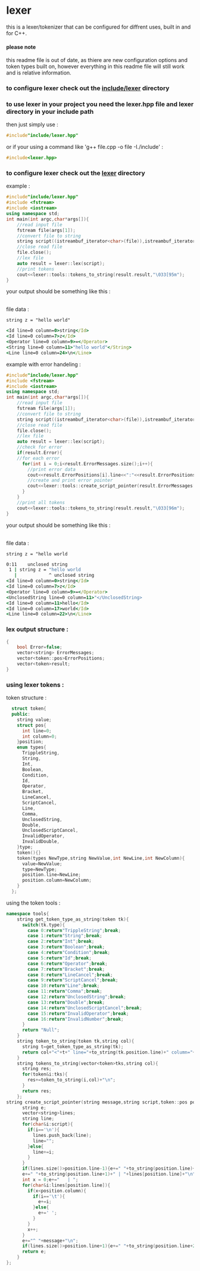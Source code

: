 # lexer
this is a lexer/tokenizer that can be configured for diffrent uses, built in and for C++.

#### please note
this readme file is out of date, as thiere are new configuration options and token types built on, however everything in this readme file will still work and is relative information.
### to configure lexer check out the **[include/lexer](/include/lexer)** directory
### to use lexer in your project you need the lexer.hpp file and lexer directory in your include path
then just simply use :
```cpp
#include"include/lexer.hpp"
```
or if your using a command like 'g++ file.cpp -o file -I./include' :
```cpp
#include<lexer.hpp>
```
### to configure lexer check out the **[lexer](/include/lexer)** directory

example :
```cpp
#include"include/lexer.hpp"
#include <fstream>
#include <iostream>
using namespace std;
int main(int argc,char*args[]){
    //read input file
    fstream file(args[1]);
    //convert file to string
    string script((istreambuf_iterator<char>(file)),istreambuf_iterator<char>());
    //close read file
    file.close();
    //lex file
    auto result = lexer::lex(script);
    //print tokens
    cout<<lexer::tools::tokens_to_string(result.result,"\033[95m");
}
```
your output should be something like this : 

<br> file data :

```
string z = "hello world"
```

```cmd
<Id line=0 column=0>string</Id>
<Id line=0 column=7>z</Id>
<Operator line=0 column=9>=</Operator>
<String line=0 column=11>"hello world"</String>
<Line line=0 column=24>\n</Line>
```

example with error handeling :

```cpp
#include"include/lexer.hpp"
#include <fstream>
#include <iostream>
using namespace std;
int main(int argc,char*args[]){
    //read input file
    fstream file(args[1]);
    //convert file to string
    string script((istreambuf_iterator<char>(file)),istreambuf_iterator<char>());
    //close read file
    file.close();
    //lex file
    auto result = lexer::lex(script);
    //check for error
    if(result.Error){
    //for each error
      for(int i = 0;i<result.ErrorMessages.size();i++){
        //print error data
        cout<<result.ErrorPositions[i].line<<":"<<result.ErrorPositions[i].column<<"\t"<<result.ErrorMessages[i]<<endl;
        //create and print error pointer
        cout<<lexer::tools::create_script_pointer(result.ErrorMessages[i],script,result.ErrorPositions[i]);    
      }
    }
    //print all tokens
    cout<<lexer::tools::tokens_to_string(result.result,"\033[96m");
}

```
your output should be something like this :

<br> file data :

```
string z = "hello world
```

```cmd
0:11	unclosed string
 1 | string z = "hello world
   |            ^ unclosed string
<Id line=0 column=0>string</Id>
<Id line=0 column=7>z</Id>
<Operator line=0 column=9>=</Operator>
<UnclosedString line=0 column=11>"</UnclosedString>
<Id line=0 column=11>hello</Id>
<Id line=0 column=17>world</Id>
<Line line=0 column=22>\n</Line>
```

### lex output structure :

```cpp
{
    bool Error=false;
    vector<string> ErrorMessages;
    vector<token::pos>ErrorPositions;
    vector<token>result;
}
```


### using lexer tokens :

token structure :

```cpp
  struct token{
  public:
    string value;
    struct pos{
      int line=0;
      int column=0;
    }position;
    enum types{
      TrippleString,
      String,
      Int,
      Boolean,
      Condition,
      Id,
      Operator,
      Bracket,
      LineCancel,
      ScriptCancel,
      Line,
      Comma,
      UnclosedString,
      Double,
      UnclosedScriptCancel,
      InvalidOperator,
      InvalidDouble,
    }type;
    token(){}
    token(types NewType,string NewValue,int NewLine,int NewColumn){
      value=NewValue;
      type=NewType;
      position.line=NewLine;
      position.column=NewColumn;
    }
  };

```

using the token tools : 

```cpp
namespace tools{
    string get_token_type_as_string(token tk){
      switch(tk.type){
        case 0:return"TrippleString";break;
        case 1:return"String";break;
        case 2:return"Int";break;
        case 3:return"Boolean";break;
        case 4:return"Condition";break;
        case 5:return"Id";break;
        case 6:return"Operator";break;
        case 7:return"Bracket";break;
        case 8:return"LineCancel";break;
        case 9:return"ScriptCancel";break;
        case 10:return"Line";break;
        case 11:return"Comma";break;
        case 12:return"UnclosedString";break;
        case 13:return"Double";break;
        case 14:return"UnclosedScriptCancel";break;
        case 15:return"InvalidOperator";break;
        case 16:return"InvalidNumber";break;
      }
      return "Null";
    }
    string token_to_string(token tk,string col){
      string t=get_token_type_as_string(tk);
      return col+"<"+t+" line="+to_string(tk.position.line)+" column="+to_string(tk.position.column)+">\033[0;0;0m"+string(tk.value)+col+"</"+t+">\033[0;0;0m";
    }
    string tokens_to_string(vector<token>tks,string col){
      string res;
      for(token&i:tks){
        res+=token_to_string(i,col)+"\n";
      }
      return res;
    };
string create_script_pointer(string message,string script,token::pos position){
      string e;
      vector<string>lines;
      string line;
      for(char&i:script){
        if(i=='\n'){
          lines.push_back(line);
          line="";
        }else{
          line+=i;
        }
      }
      if(lines.size()>position.line-1){e+=" "+to_string(position.line)+" | "+lines[position.line-1]+"\033[0m\n";}
      e+=" "+to_string(position.line+1)+" | "+lines[position.line]+"\n";
      int x = 0;e+="   | ";
      for(char&i:lines[position.line]){
        if(x<position.column){
          if(i=='\t'){
            e+=i;
          }else{
            e+=' ';
          }
        }
        x++;
      }
      e+="^ "+message+"\n";
      if(lines.size()>position.line+1){e+=" "+to_string(position.line+2)+" | "+lines[position.line+1]+"\033[0m\n";}
      return e;
    }
};
```


